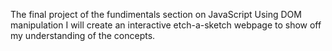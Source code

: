 The final project of the fundimentals section on JavaScript
Using DOM manipulation I will create an interactive etch-a-sketch webpage to show off my understanding of the concepts.